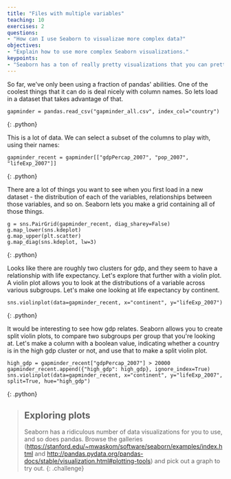 ```yaml
---
title: "Files with multiple variables"
teaching: 10
exercises: 2
questions:
- "How can I use Seaborn to visualizae more complex data?"
objectives:
- "Explain how to use more complex Seaborn visualizations."
keypoints:
- "Seaborn has a ton of really pretty visualizations that you can pretty much just drop your DataFrame into"
---
```

So far, we've only been using a fraction of pandas' abilities. One of the coolest things that it can do is deal nicely with column names. So lets load in a dataset that takes advantage of that.

~~~
gapminder = pandas.read_csv("gapminder_all.csv", index_col="country")
~~~
{: .python}

This is a lot of data. We can select a subset of the columns to play with, using their names:

~~~
gapminder_recent = gapminder[["gdpPercap_2007", "pop_2007", "lifeExp_2007"]]
~~~
{: .python}

There are a lot of things you want to see when you first load in a new dataset - the distribution of each of the variables, relationships between those variables, and so on. Seaborn lets you make a grid containing all of those things.

~~~
g = sns.PairGrid(gapminder_recent, diag_sharey=False)
g.map_lower(sns.kdeplot)
g.map_upper(plt.scatter)
g.map_diag(sns.kdeplot, lw=3)
~~~
{: .python}

Looks like there are roughly two clusters for gdp, and they seem to have a relationship with life expectancy. Let's explore that further with a violin plot. A violin plot allows you to look at the distributions of a variable across various subgroups. Let's make one looking at life expectancy by continent.

~~~
sns.violinplot(data=gapminder_recent, x="continent", y="lifeExp_2007")
~~~
{: .python}

It would be interesting to see how gdp relates. Seaborn allows you to create split violin plots, to compare two subgroups per group that you're looking at. Let's make a column with a boolean value, indicating whether a country is in the high gdp cluster or not, and use that to make a split violin plot.

~~~
high_gdp = gapminder_recent["gdpPercap_2007"] > 20000
gapminder_recent.append({"high_gdp": high_gdp}, ignore_index=True)
sns.violinplot(data=gapminder_recent, x="continent", y="lifeExp_2007", split=True, hue="high_gdp")
~~~
{: .python}

> ## Exploring plots
>
> Seaborn has a ridiculous number of data visualizations for you to use, and so does pandas. Browse the galleries (https://stanford.edu/~mwaskom/software/seaborn/examples/index.html and http://pandas.pydata.org/pandas-docs/stable/visualization.html#plotting-tools) and pick out a graph to try out.
{: .challenge}

